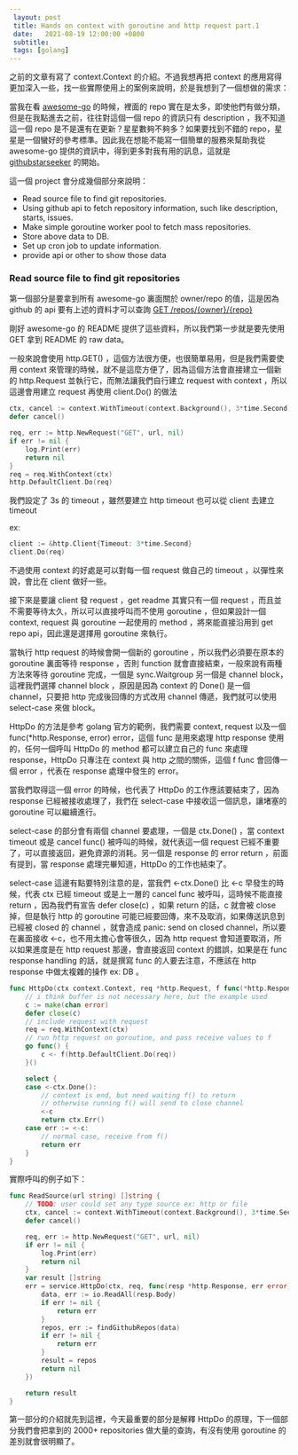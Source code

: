 ```yaml
---
 layout: post
 title: Hands on context with goroutine and http request part.1
 date:   2021-08-19 12:00:00 +0800
 subtitle: 
 tags: [golang]
---
```

之前的文章有寫了 context.Context 的介紹。不過我想再把 context 的應用寫得更加深入一些，找一些實際使用上的案例來說明，於是我想到了一個想做的需求：

當我在看 [awesome-go](https://pkg.go.dev/context#example_WithValue) 的時候，裡面的 repo 實在是太多，即使他們有做分類，但是在我點進去之前，往往對這個一個 repo 的資訊只有 description ，我不知道這一個 repo 是不是還有在更新？星星數夠不夠多？如果要找到不錯的 repo，星星是一個蠻好的參考標準。因此我在想能不能寫一個簡單的服務來幫助我從 awesome-go 提供的資訊中，得到更多對我有用的訊息，這就是 [githubstarseeker](https://github.com/tingyuchang/gitstarseeker) 的開始。

這一個 project 會分成幾個部分來說明：

- Read source file to find git repositories.
- Using github api to fetch repository information, such like description, starts, issues.
- Make simple goroutine worker pool to fetch mass repositories.
- Store above data to DB.
- Set up cron job to update information.
- provide api or other to show those data

### Read source file to find git repositories

第一個部分是要拿到所有 awesome-go 裏面關於 owner/repo 的值，這是因為 github 的 api 要有上述的資料才可以查詢 [GET /repos/{owner}/{repo}](https://docs.github.com/en/rest/reference/repos#get-a-repository)

剛好 awesome-go 的 README 提供了這些資料，所以我們第一步就是要先使用 GET 拿到 README 的 raw data。

一般來說會使用 http.GET() ，這個方法很方便，也很簡單易用，但是我們需要使用 context 來管理的時候，就不是這麼方便了，因為這個方法會直接建立一個新的 http.Request 並執行它，而無法讓我們自行建立 request with context ，所以這邊會用建立 request 再使用 client.Do() 的做法

```go
ctx, cancel := context.WithTimeout(context.Background(), 3*time.Second)
defer cancel()

req, err := http.NewRequest("GET", url, nil)
if err != nil {
	log.Print(err)
	return nil
}
req = req.WithContext(ctx)
http.DefaultClient.Do(req)
```

我們設定了 3s 的 timeout ，雖然要建立 http timeout 也可以從 client 去建立 timeout

ex:

```go
client := &http.Client{Timeout: 3*time.Second}
client.Do(req)
```

不過使用 context 的好處是可以對每一個 request 做自己的 timeout ，以彈性來說，會比在 client 做好一些。

接下來是要讓 client 發 request ，get readme 其實只有一個 request ，而且並不需要等待太久，所以可以直接呼叫而不使用 goroutine ，但如果設計一個 context, request 與 goroutine 一起使用的 method ，將來能直接沿用到 get repo api，因此還是選擇用 goroutine 來執行。

當執行 http request 的時候會開一個新的 goroutine ，所以我們必須要在原本的 goroutine 裏面等待 response ，否則 function 就會直接結束，一般來說有兩種方法來等待 goroutine 完成，一個是 sync.Waitgroup 另一個是 channel block，這裡我們選擇 channel block ，原因是因為 context 的 Done() 是一個 channel，只要把 http 完成後回傳的方式改用 channel 傳遞，我們就可以使用 select-case 來做 block。

HttpDo 的方法是參考 golang 官方的範例，我們需要 context, request 以及一個 func(*http.Response, error) error，這個 func 是用來處理 http response 使用的，任何一個呼叫 HttpDo 的 method 都可以建立自己的 func 來處理 response，HttpDo 只專注在 context 與 http 之間的關係，這個 f func 會回傳一個 error ，代表在 response 處理中發生的 error。

當我們取得這一個 error 的時候，也代表了 HttpDo 的工作應該要結束了，因為 response 已經被接收處理了，我們在 select-case 中接收這一個訊息，讓堵塞的 goroutine 可以繼續進行。

select-case 的部分會有兩個 channel 要處理，一個是 ctx.Done() ，當 context timeout 或是 cancel func() 被呼叫的時候，就代表這一個 request 已經不重要了，可以直接返回，避免資源的消耗。另一個是 response 的 error return ，前面有提到，當 response 處理完畢知道，HttpDo 的工作也結束了。

select-case 這邊有點要特別注意的是，當我們 ←ctx.Done() 比 ←c 早發生的時候，代表 ctx 已經 timeout 或是上一層的 cancel func 被呼叫，這時候不能直接 return ，因為我們有宣告 defer close(c) ，如果 return 的話，c 就會被 close 掉，但是執行 http 的 goroutine 可能已經要回傳，來不及取消，如果傳送訊息到已經被 closed 的 channel ，就會造成 panic: send on closed channel，所以要在裏面接收 ←c，也不用太擔心會等很久，因為 http request 會知道要取消，所以如果進度是在 http request 那邊，會直接返回 context 的錯誤，如果是在 func response handling 的話，就是撰寫 func 的人要去注意，不應該在 http response 中做太複雜的操作 ex: DB 。 

```go
func HttpDo(ctx context.Context, req *http.Request, f func(*http.Response, error) error) error {
	// i think buffer is not necessary here, but the example used
	c := make(chan error)
	defer close(c)
	// include request with request
	req = req.WithContext(ctx)
	// run http request on goroutine, and pass receive values to f
	go func() {
		c <- f(http.DefaultClient.Do(req))
	}()

	select {
	case <-ctx.Done():
		// context is end, but need waiting f() to return
		// otherwise running f() will send to close channel
		<-c
		return ctx.Err()
	case err := <-c:
		// normal case, receive from f()
		return err
	}
}
```

實際呼叫的例子如下：

```go
func ReadSource(url string) []string {
	// TODO: user could set any type source ex: http or file
	ctx, cancel := context.WithTimeout(context.Background(), 3*time.Second)
	defer cancel()

	req, err := http.NewRequest("GET", url, nil)
	if err != nil {
		log.Print(err)
		return nil
	}
	var result []string
	err = service.HttpDo(ctx, req, func(resp *http.Response, err error) error {
		data, err := io.ReadAll(resp.Body)
		if err != nil {
			return err
		}
		repos, err := findGithubRepos(data)
		if err != nil {
			return err
		}
		result = repos
		return nil
	})

	return result
}
```

第一部分的介紹就先到這裡，今天最重要的部分是解釋 HttpDo 的原理，下一個部分我們會把拿到的 2000+ repositories 做大量的查詢，有沒有使用 goroutine 的差別就會很明顯了。
